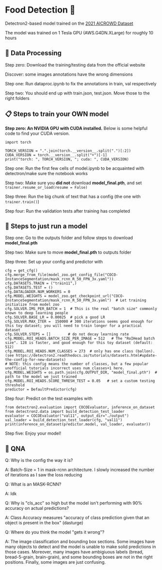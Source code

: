 # Food Detection 🥪

Detectron2-based model trained on the [2021 AICROWD Dataset](https://www.aicrowd.com/challenges/food-recognition-challenge/dataset_files)

The model was trained on 1 Tesla GPU (AWS.G4DN.XLarge) for roughly 10 hours

## 🔨 Data Processing
Step zero: Download the training/testing data from the official website

Discover: some images annotations have the wrong dimensions

Step one: Run dataproc.ipynb to fix the annotations in train, val respectively

Step two: You should end up with train.json, test.json. Move those to the right folders


## 📋 Steps to train your OWN model
**Step zero: An NVIDIA GPU with CUDA installed.** Below is some helpful code to find your CUDA version. 

```
import torch

TORCH_VERSION = ".".join(torch.__version__.split(".")[:2])
CUDA_VERSION = torch.__version__.split("+")[-1]
print("torch: ", TORCH_VERSION, "; cuda: ", CUDA_VERSION)
```

Step one: Run the first few cells of model.ipynb to be acquainted with detectron/make sure the notebook works

Step two: Make sure you **did not** download **model_final.pth**, and set `trainer.resume_or_load(resume = False)`

Step three: Run the big chunk of text that has a config (the one with `trainer.train()`)

Step four: Run the validation tests after training has completed

## 👑 Steps to just run a model
Step one: Go to the outputs folder and follow steps to download **model_final.pth**

Step two: Make sure to move **model_final.pth** to outputs folder

Step three: Set up your config and predictor with
```
cfg = get_cfg()
cfg.merge_from_file(model_zoo.get_config_file("COCO-InstanceSegmentation/mask_rcnn_R_50_FPN_3x.yaml"))
cfg.DATASETS.TRAIN = ("train11",)
cfg.DATASETS.TEST = ()
cfg.DATALOADER.NUM_WORKERS = 0
cfg.MODEL.WEIGHTS = model_zoo.get_checkpoint_url("COCO-InstanceSegmentation/mask_rcnn_R_50_FPN_3x.yaml")  # Let training initialize from model zoo
cfg.SOLVER.IMS_PER_BATCH = 1  # This is the real "batch size" commonly known to deep learning people
cfg.SOLVER.BASE_LR = 0.00025  # pick a good LR
cfg.SOLVER.MAX_ITER =  150000 # 300 iterations seems good enough for this toy dataset; you will need to train longer for a practical dataset
cfg.SOLVER.STEPS = []        # do not decay learning rate
cfg.MODEL.ROI_HEADS.BATCH_SIZE_PER_IMAGE = 512   # The "RoIHead batch size". 128 is faster, and good enough for this toy dataset (default: 512)
cfg.MODEL.ROI_HEADS.NUM_CLASSES = 273  # only has one class (ballon). (see https://detectron2.readthedocs.io/tutorials/datasets.html#update-the-config-for-new-datasets)
# NOTE: this config means the number of classes, but a few popular unofficial tutorials incorrect uses num_classes+1 here.
cfg.MODEL.WEIGHTS = os.path.join(cfg.OUTPUT_DIR, "model_final.pth")  # path to the model we just trained
cfg.MODEL.ROI_HEADS.SCORE_THRESH_TEST = 0.05   # set a custom testing threshold
predictor = DefaultPredictor(cfg)
```
Step four: Predict on the test examples with
```
from detectron2.evaluation import COCOEvaluator, inference_on_dataset
from detectron2.data import build_detection_test_loader
evaluator = COCOEvaluator("val11", output_dir="./output")
val_loader = build_detection_test_loader(cfg, "val11")
print(inference_on_dataset(predictor.model, val_loader, evaluator))
```
Step five: Enjoy your model!

## 🤔 QNA
Q: Why is the config the way it is?

A: Batch-Size = 1 in mask-rcnn architecture. I slowly increased the number of iterations as I saw the loss reducing

Q: What is an MASK-RCNN?

A: Idk

Q: Why is "cls_acc" so high but the model isn't performing with 90% accuracy on actual predictions?

A: Class Accuracy measures "accuracy of class prediction given that an object is present in the box" (dasturge)

Q: Where do you think the model "gets it wrong"?

A: The image classification and bounding box sections. Some images have many objects to detect and the model is unable to make solid predictions in those cases. Moreover, many images have ambigiuous labels (bread, bread-5-grain, brain-grain), and some bounding boxes are not in the right positions. Finally, some images are just confusing.



